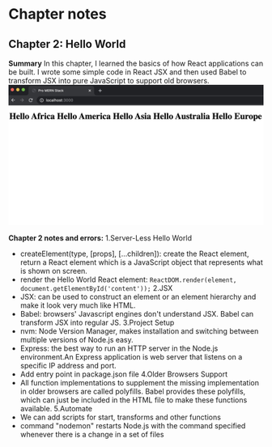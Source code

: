 # Chapter notes
## Chapter 2: Hello World
**Summary**
In this chapter, I learned the basics of how React applications can be built. I wrote some simple code in React JSX and then used Babel to transform JSX into pure JavaScript to support old browsers.
![image](readme_images/ch02.jpg)

**Chapter 2 notes and errors:**
1.Server-Less Hello World
   - createElement(type, [props], [...children]): create the React element, return a React element which is a JavaScript object that represents what is shown on screen.
   - render the Hello World React element:
	`ReactDOM.render(element, document.getElementById('content'));`
2.JSX
   - JSX: can be used to construct an element or an element hierarchy and make it look very much like HTML.
   - Babel: browsers' Javascript engines don't understand JSX. Babel can transform JSX into regular JS.
3.Project Setup
   - nvm: Node Version Manager, makes installation and switching between multiple versions of Node.js easy.
   - Express: the best way to run an HTTP server in the Node.js environment.An Express application is web server that listens on a specific IP address and port.
   - Add entry point in package.json file
4.Older Browsers Support
   - All function implementations to supplement the missing implementation in older browsers are called polyfills. Babel provides these polyfills, which can just be included in the HTML file to make these functions available.
5.Automate
   - We can add scripts for start, transforms and other functions
   - command "nodemon" restarts Node.js with the command specified whenever there is a change in a set of files 
